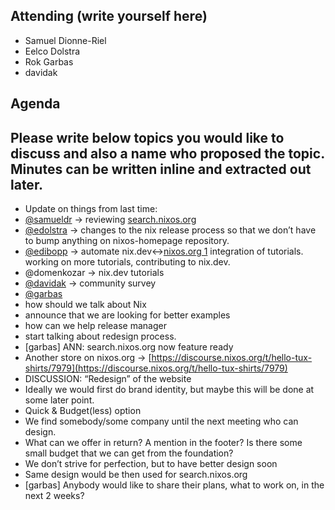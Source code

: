 ## Attending (write yourself here)
* Samuel Dionne-Riel
* Eelco Dolstra
* Rok Garbas
* davidak
## Agenda
## Please write below topics you would like to discuss and also a name who proposed the topic. Minutes can be written inline and extracted out later.
* Update on things from last time:
* [@samueldr](https://discourse.nixos.org/u/samueldr) \-\> reviewing [search.nixos.org](http://search.nixos.org)
* [@edolstra](https://discourse.nixos.org/u/edolstra) \-\> changes to the nix release process so that we don’t have to bump anything on nixos-homepage repository.
* [@edibopp](https://discourse.nixos.org/u/edibopp) \-\> automate nix.dev\<-\>[nixos.org 1](http://nixos.org) integration of tutorials. working on more tutorials, contributing to nix.dev.
* @domenkozar \-\> nix.dev tutorials
* [@davidak](https://discourse.nixos.org/u/davidak) \-\> community survey
* [@garbas](https://discourse.nixos.org/u/garbas)
* how should we talk about Nix
* announce that we are looking for better examples
* how can we help release manager
* start talking about redesign process.
* \[garbas\] ANN: search.nixos.org now feature ready
* Another store on nixos.org \-\> [https://discourse.nixos.org/t/hello-tux-shirts/7979](https://discourse.nixos.org/t/hello-tux-shirts/7979)
* DISCUSSION: “Redesign” of the website
* Ideally we would first do brand identity, but maybe this will be done at some later point.
* Quick & Budget(less) option
* We find somebody/some company until the next meeting who can design.
* What can we offer in return? A mention in the footer? Is there some small budget that we can get from the foundation?
* We don’t strive for perfection, but to have better design soon
* Same design would be then used for search.nixos.org
* \[garbas\] Anybody would like to share their plans, what to work on, in the next 2 weeks?